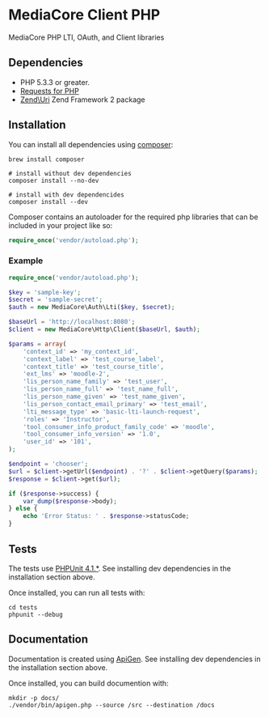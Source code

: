 # MediaCore Client PHP #

MediaCore PHP LTI, OAuth, and Client libraries

## Dependencies ##

- PHP 5.3.3 or greater.
- [Requests for PHP](https://github.com/rmccue/Requests)
- [Zend\Uri](http://framework.zend.com/manual/2.3/en/modules/zend.uri.html) Zend Framework 2 package


## Installation ##

You can install all dependencies using [composer](https://getcomposer.org/):

```
brew install composer

# install without dev dependencies
composer install --no-dev

# install with dev dependencides
composer install --dev
```

Composer contains an autoloader for the required php libraries that can be included in your project like so:

``` php
require_once('vendor/autoload.php');
```

### Example ###

```php
require_once('vendor/autoload.php');

$key = 'sample-key';
$secret = 'sample-secret';
$auth = new MediaCore\Auth\Lti($key, $secret);

$baseUrl = 'http://localhost:8080';
$client = new MediaCore\Http\Client($baseUrl, $auth);

$params = array(
	'context_id' => 'my_context_id',
	'context_label' => 'test_course_label',
	'context_title' => 'test_course_title',
	'ext_lms' => 'moodle-2',
	'lis_person_name_family' => 'test_user',
	'lis_person_name_full' => 'test_name_full',
	'lis_person_name_given' => 'test_name_given',
	'lis_person_contact_email_primary' => 'test_email',
	'lti_message_type' => 'basic-lti-launch-request',
	'roles' => 'Instructor',
	'tool_consumer_info_product_family_code' => 'moodle',
	'tool_consumer_info_version' => '1.0',
	'user_id' => '101',
);

$endpoint = 'chooser';
$url = $client->getUrl($endpoint) . '?' . $client->getQuery($params);
$response = $client->get($url);

if ($response->success) {
	var_dump($response->body);
} else {
	echo 'Error Status: ' . $response->statusCode;
}
```

## Tests ##

The tests use [PHPUnit 4.1.*](http://phpunit.de/). See installing dev dependencies in the installation section above.

Once installed, you can run all tests with:

```
cd tests
phpunit --debug
```

## Documentation ##

Documentation is created using [ApiGen](http://apigen.org/). See installing dev dependencies in the installation section above.

Once installed, you can build documention with:

```
mkdir -p docs/
./vendor/bin/apigen.php --source /src --destination /docs
```